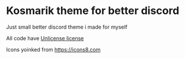 # Kosmarik theme for better discord
Just small better discord theme i made for myself

All code have [Unlicense license](https://unlicense.org/)

Icons yoinked from https://icons8.com

